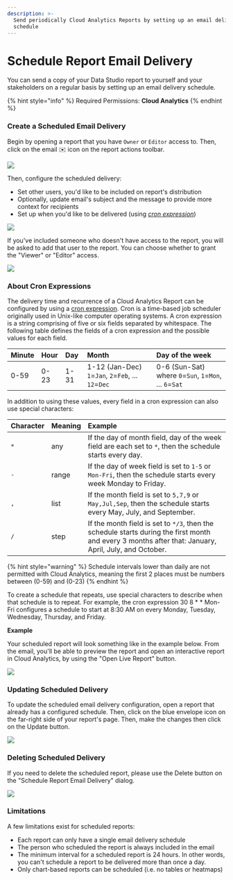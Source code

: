 ```yaml
---
description: >-
  Send periodically Cloud Analytics Reports by setting up an email delivery
  schedule
---
```


# Schedule Report Email Delivery

You can send a copy of your Data Studio report to yourself and your stakeholders on a regular basis by setting up an email delivery schedule.

{% hint style="info" %}
Required Permissions: **Cloud Analytics**
{% endhint %}

### Create a Scheduled Email Delivery

Begin by opening a report that you have `Owner` or `Editor` access to. Then, click on the email ✉️ icon on the report actions toolbar.

![](../.gitbook/assets/schedulereport1.jpg)

 Then, configure the scheduled delivery:

* Set  other users, you'd like to be included on report's distribution
* Optionally, update email's subject and the message to provide more context for recipients
* Set up when you'd like to be delivered \(using [_cron expression_](https://crontab.guru/)\)

![](../.gitbook/assets/schedulereport2.jpg)

If you've included someone who doesn't have access to the report, you will be asked to add that user to the report. You can choose whether to grant the "Viewer" or "Editor" access.

![](../.gitbook/assets/scheduledreportinvite.jpg)

### About Cron Expressions

The delivery time and recurrence of a Cloud Analytics Report can be configured by using a [cron expression](https://wikipedia.org/wiki/Cron#CRON_expression). Cron is a time-based job scheduler originally used in Unix-like computer operating systems. A cron expression is a string comprising of five or six fields separated by whitespace. The following table defines the fields of a cron expression and the possible values for each field.

| Minute | Hour | Day | Month | Day of the week |
| :--- | :--- | :--- | :--- | :--- |
| 0-59 | 0-23 | 1-31 | 1-12 \(Jan-Dec\)  `1`=`Jan`, `2`=`Feb`, ... `12`=`Dec` | 0-6 \(Sun-Sat\)  where `0`=`Sun`, `1`=`Mon`, ... `6`=`Sat` |

In addition to using these values, every field in a cron expression can also use special characters:

| Character | Meaning | Example |
| :--- | :--- | :--- |
| `*` | any | If the day of month field, day of the week field are each set to `*`, then the schedule starts every day. |
| `-` | range | If the day of week field is set to `1-5` or `Mon-Fri`, then the schedule starts every week Monday to Friday. |
| `,` | list | If the month field is set to `5,7,9` or `May,Jul,Sep`, then the schedule starts every May, July, and September. |
| `/` | step | If the month field is set to `*/3`, then the schedule starts during the first month and every 3 months after that: January, April, July, and October. |

{% hint style="warning" %}
Schedule intervals lower than daily are not permitted with Cloud Analytics, meaning the first 2 places must be numbers between \(0-59\) and \(0-23\)
{% endhint %}

To create a schedule that repeats, use special characters to describe when that schedule is to repeat. For example, the cron expression 30 8 \* \* Mon-Fri configures a schedule to start at 8:30 AM on every Monday, Tuesday, Wednesday, Thursday, and Friday.

**Example**

Your scheduled report will look something like in the example below. From the email, you'll be able to preview the report and open an interactive report in Cloud Analytics, by using the "Open Live Report" button.

![](../.gitbook/assets/scheduledemail.jpg)

### Updating Scheduled Delivery

To update the scheduled email delivery configuration, open a report that already has a configured schedule. Then, click on the blue envelope icon on the far-right side of your report's page. Then, make the changes then click on the Update button.

![](../.gitbook/assets/updateschedulereport.jpg)

### Deleting Scheduled Delivery

If you need to delete the scheduled report, please use the Delete button on the "Schedule Report Email Delivery" dialog.

![](../.gitbook/assets/updateschedule2.jpg)

### Limitations

A few limitations exist for scheduled reports:

* Each report can only have a single email delivery schedule
* The person who scheduled the report is always included in the email
* The minimum interval for a scheduled report is 24 hours. In other words, you can't schedule a report to be delivered more than once a day.
* Only chart-based reports can be scheduled \(i.e. no tables or heatmaps\)

